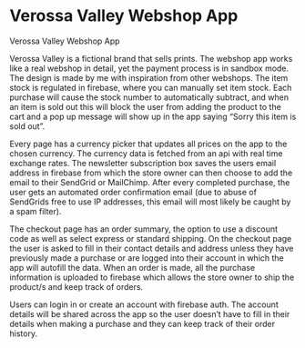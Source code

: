 # Verossa Valley Webshop App

Verossa Valley Webshop App

Verossa Valley is a fictional brand that sells prints. The webshop app works like a real webshop in detail, yet the payment process is in sandbox mode. The design is made by me with inspiration from other webshops. The item stock is regulated in firebase, where you can manually set item stock. Each purchase will cause the stock number to automatically subtract, and when an item is sold out this will block the user from adding the product to the cart and a pop up message will show up in the app saying “Sorry this item is sold out”.

Every page has a currency picker that updates all prices on the app to the chosen currency. The currency data is fetched from an api with real time exchange rates. The newsletter subscription box saves the users email address in firebase from which the store owner can then choose to add the email to their SendGrid or MailChimp. After every completed purchase, the user gets an automated order confirmation email (due to abuse of SendGrids free to use IP addresses, this email will most likely be caught by a spam filter).

The checkout page has an order summary, the option to use a discount code as well as select express or standard shipping. On the checkout page the user is asked to fill in their contact details and address unless they have previously made a purchase or are logged into their account in which the app will autofill the data. When an order is made, all the purchase information is uploaded to firebase which allows the store owner to ship the product/s and keep track of orders.

Users can login in or create an account with firebase auth. The account details will be shared across the app so the user doesn’t have to fill in their details when making a purchase and they can keep track of their order history.



